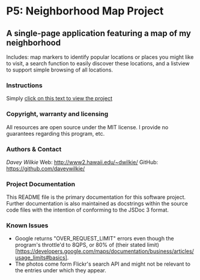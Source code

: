 # P5: Neighborhood Map Project
## A single-page application featuring a map of my neighborhood 

Includes: map markers to identify popular locations or places you might like to visit, a search function to easily discover these locations, and a listview to support simple browsing of all locations.

### Instructions

Simply [click on this text to view the project](www2.hawaii.edu/~dwilkie/udacity/frontend/p5-neighborhood-map/index.html "Neighborhood Map Project")

### Copyright, warranty and licensing

All resources are open source under the MIT license. I provide no guarantees regarding this program, etc.

### Authors & Contact

*Davey Wilkie*
Web: http://www2.hawaii.edu/~dwilkie/
GitHub: https://github.com/daveywilkie/

### Project Documentation

This README file is the primary documentation for this software project. Further documentation is also maintained as docstrings within the source code files with the intention of conforming to the JSDoc 3 format. 

### Known Issues

- Google returns "OVER_REQUEST_LIMIT" errors even though the program's throttle'd to 8QPS, or 80% of (their stated limit)[https://developers.google.com/maps/documentation/business/articles/usage_limits#basics].
- The photos come form Flickr's search API and might not be relevant to the entries under which they appear.
